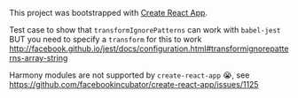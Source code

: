 This project was bootstrapped with [Create React App](https://github.com/facebookincubator/create-react-app).

Test case to show that `transformIgnorePatterns` can work with `babel-jest` BUT you need to specify a `transform` for this to work http://facebook.github.io/jest/docs/configuration.html#transformignorepatterns-array-string

Harmony modules are not supported by `create-react-app` 😭, see https://github.com/facebookincubator/create-react-app/issues/1125
